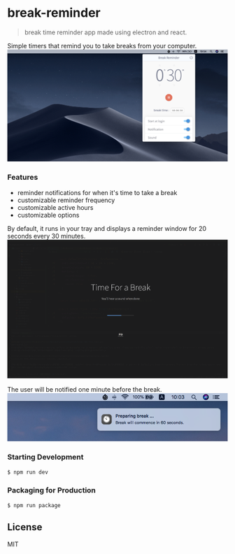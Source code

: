 # break-reminder
> break time reminder app made using electron and react.

Simple timers that remind you to take breaks from your computer. <br />
<img src="https://raw.githubusercontent.com/goldenthumb/break-reminder/master/break-reminder.png">
<br>

### Features
- reminder notifications for when it's time to take a break
- customizable reminder frequency
- customizable active hours
- customizable options

By default, it runs in your tray and displays a reminder window for 20 seconds every 30 minutes.
<br>
<img src="https://raw.githubusercontent.com/goldenthumb/break-reminder/master/block-window.png">
<br>

The user will be notified one minute before the break.
<br>
<img src="https://raw.githubusercontent.com/goldenthumb/break-reminder/master/break-notification.png">
<br>

### Starting Development
```bash
$ npm run dev
```

### Packaging for Production
```bash
$ npm run package
```

## License
MIT
